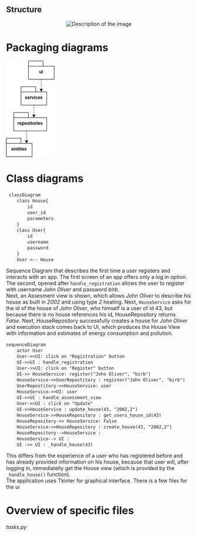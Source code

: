 ## Structure
<p align="center">
    <img src="https://github.com/jakubgrad/ot-harjoitustyo/assets/113715885/118101ad-c42e-4c86-a188-d2cc3836f1b7" width="50%" alt="Description of the image">
</p>

# Packaging diagrams<br/>
![Packaging diagram image](/documentation/pictures/package_diagram.drawio.png)

# Class diagrams<br/>
```mermaid
 classDiagram
    class House{
        id
        user_id
        parameters
    }
    class User{
        id
        username
        password
    }
    User <-- House
```
Sequence Diagram that describes the first time a user registers and interacts with an app. The first screen of an app offers only a log in option. The second, opened after `handle_registration` allows the user to register with username *John Oliver* and password *birb*.  <br/>
Next, an Assesment view is shown, which allows *John Oliver* to describe his house as built in *2002* and using type *2* heating. Next, `HouseService` asks for the id of the house of *John Oliver*, who himself is a user of id 43, but because there is no house references his id, HouseRepository returns *False*. Next, HouseRepository successfully creates a house for *John Oliver* and execution stack comes back to UI, which produces the House View with information and estimates of energy consumption and pollution.

```
sequenceDiagram
    actor User
    User->>UI: click on "Registration" button
    UI->>UI : handle_registration
    User->>UI: click on "Register" button
    UI->> HouseService: register("John Oliver", "birb")
    HouseService->>UserRepostitory : register("John Oliver", "birb")
    UserRepostitory->>HouseService: user
    HouseService->>UI: user
    UI->>UI : handle_assessment_view
    User->>UI : click on "Update"
    UI->>HouseService : update_house(43, "2002,2")
    HouseService->>HouseRepository : get_users_house_id(43)
    HouseRepository->> HouseService: False
    HouseService->>HouseRepository : create_house(43, "2002,2")
    HouseRepository-->HouseService : 
    HouseService--> UI : 
    UI ->> UI : _handle_house(43)

```
This differs from the experience of a user who has registered before and has already provided information on his house, because that user will, after logging in, immediatelly get the House view (which is provided by the `_handle_house()` function).<br>
The application uses Tkinter for graphical interface. There is a few files for the ui
# Overview of specific files
###### tasks.py
